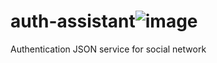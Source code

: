 # auth-assistant![image](https://user-images.githubusercontent.com/35846412/206931691-7ac7ad12-7873-4295-9dae-fc183433b872.png)




Authentication JSON service for social network
